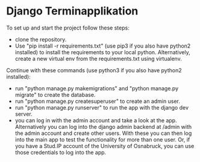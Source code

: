 # Django Terminapplikation

To set up and start the project follow these steps:

- clone the repository.
- Use "pip install -r requirements.txt" (use pip3 if you also have python2 installed) to install the requirements to your local python. Alternatively, create a new virtual env from the requirements.txt using virtualenv.

Continue with these commands (use python3 if you also have python2 installed):    
- run "python manage.py makemigrations" and "python manage.py migrate" to create the database.
- run "python manage.py createsuperuser" to create an admin user.
- run "python manage.py runserver" to run the app with the django dev server.
- you can log in with the admin account and take a look at the app. Alternatively you can log into the django admin backend at /admin with the admin account 
and create other users. With these you can then log into the main app to test the functionality for more than one user. Or, if you have a Stud.IP account of the University of Osnabruck, you can use those credentials to log into the app.

